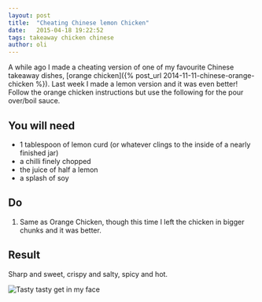 ```yaml
---
layout: post
title:  "Cheating Chinese lemon Chicken"
date:   2015-04-18 19:22:52
tags: takeaway chicken chinese 
author: oli
---
```


A while ago I made a cheating version of one of my favourite Chinese takeaway dishes, [orange chicken]({% post_url 2014-11-11-chinese-orange-chicken %}).  Last week I made a lemon version and it was even better!  Follow the orange chicken instructions but use the following for the pour over/boil sauce.


## You will need

* 1 tablespoon of lemon curd (or whatever clings to the inside of a nearly finished jar)
* a chilli finely chopped
* the juice of half a lemon
* a splash of soy


## Do

1. Same as Orange Chicken, though this time I left the chicken in bigger chunks and it was better.



## Result

Sharp and sweet, crispy and salty, spicy and hot.

![Tasty tasty get in my face ](/images/blog/lemon_chicken.jpg "Tasty tasty get in my face")
